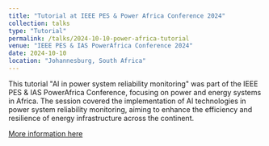 ```yaml
---
title: "Tutorial at IEEE PES & Power Africa Conference 2024"
collection: talks
type: "Tutorial"
permalink: /talks/2024-10-10-power-africa-tutorial
venue: "IEEE PES & IAS PowerAfrica Conference 2024"
date: 2024-10-10
location: "Johannesburg, South Africa"
---
```


This tutorial "AI in power system reliability monitoring" was part of the IEEE PES & IAS PowerAfrica Conference, focusing on power and energy systems in Africa. The session covered the implementation of AI technologies in power system reliability monitoring, aiming to enhance the efficiency and resilience of energy infrastructure across the continent.

[More information here](https://ieee-powerafrica.org/)